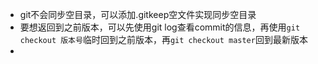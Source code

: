 - git不会同步空目录，可以添加.gitkeep空文件实现同步空目录
- 要想返回到之前版本，可以先使用git log查看commit的信息，再使用`git checkout 版本号`临时回到之前版本，再`git checkout master`回到最新版本
- 